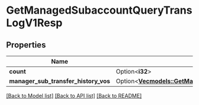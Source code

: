 # GetManagedSubaccountQueryTransLogV1Resp

## Properties

Name | Type | Description | Notes
------------ | ------------- | ------------- | -------------
**count** | Option<**i32**> |  | [optional]
**manager_sub_transfer_history_vos** | Option<[**Vec<models::GetManagedSubaccountQueryTransLogForInvestorV1RespManagerSubTransferHistoryVosInner>**](GetManagedSubaccountQueryTransLogForInvestorV1Resp_managerSubTransferHistoryVos_inner.md)> |  | [optional]

[[Back to Model list]](../README.md#documentation-for-models) [[Back to API list]](../README.md#documentation-for-api-endpoints) [[Back to README]](../README.md)


